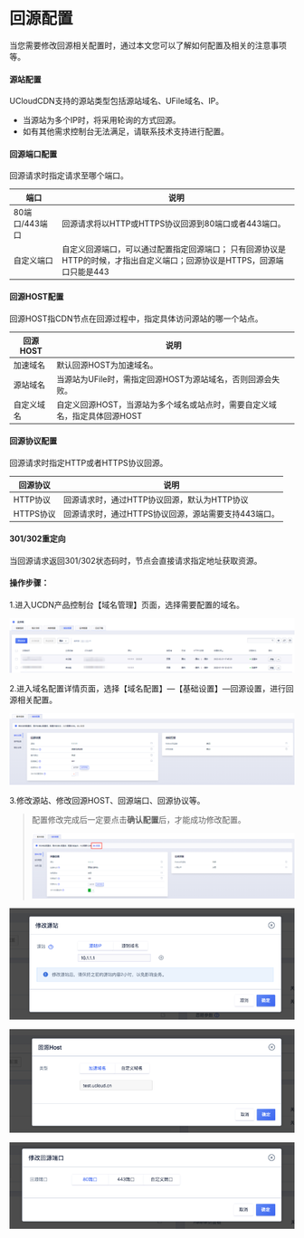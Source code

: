 # 回源配置

当您需要修改回源相关配置时，通过本文您可以了解如何配置及相关的注意事项等。

#### 源站配置

UCloudCDN支持的源站类型包括源站域名、UFile域名、IP。

*  当源站为多个IP时，将采用轮询的方式回源。
*  如有其他需求控制台无法满足，请联系技术支持进行配置。

#### 回源端口配置

回源请求时指定请求至哪个端口。

| 端口           | 说明                                                 |
| -------------- | ---------------------------------------------------- |
| 80端口/443端口 | 回源请求将以HTTP或HTTPS协议回源到80端口或者443端口。 |
| 自定义端口     | 自定义回源端口，可以通过配置指定回源端口； 只有回源协议是HTTP的时候，才指出自定义端口；回源协议是HTTPS，回源端口只能是443          |

#### 回源HOST配置

回源HOST指CDN节点在回源过程中，指定具体访问源站的哪一个站点。

| 回源HOST   | 说明                                                         |
| ---------- | ------------------------------------------------------------ |
| 加速域名   | 默认回源HOST为加速域名。                                     |
| 源站域名   | 当源站为UFile时，需指定回源HOST为源站域名，否则回源会失败。  |
| 自定义域名 | 自定义回源HOST，当源站为多个域名或站点时，需要自定义域名，指定具体回源HOST |

#### 回源协议配置

回源请求时指定HTTP或者HTTPS协议回源。

| 回源协议  | 说明                                                 |
| --------- | ---------------------------------------------------- |
| HTTP协议  | 回源请求时，通过HTTP协议回源，默认为HTTP协议         |
| HTTPS协议 | 回源请求时，通过HTTPS协议回源，源站需要支持443端口。 |

#### 301/302重定向

当回源请求返回301/302状态码时，节点会直接请求指定地址获取资源。



#### 操作步骤：

1.进入UCDN产品控制台【域名管理】页面，选择需要配置的域名。

![2022-UCDN域名管理](../../images/2022-UCDN域名管理.png)

2.进入域名配置详情页面，选择【域名配置】—【基础设置】—回源设置，进行回源相关配置。

![2022-域名配置-基础设置](../../images/2022-域名配置-基础设置.png)

3.修改源站、修改回源HOST、回源端口、回源协议等。

>配置修改完成后一定要点击**确认配置**后，才能成功修改配置。
>
>![2022-域名配置-确认配置](../../images/2022-域名配置-确认配置.png)

![image-20191211152848093](../../images/image-20191211152848093.png)

![image-20191211152939318](../../images/image-20191211152939318.png)

![image-20191211153210705](../../images/image-20191211153210705.png)
